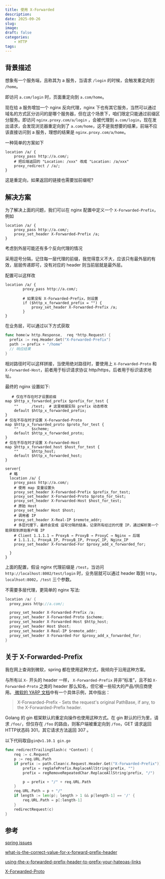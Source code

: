 ```yaml
---
title: 使用 X-Forwarded
description: 
date: 2025-09-26
slug: 
image: 
draft: false
categories:
    - HTTP
tags:
---
```




## 背景描述

想象有一个服务端，且称其为 a 服务，当请求 `/login` 的时候，会触发重定向到 `/home`。

即访问  `a.com/login` 时，页面重定向到 `a.com/home`。

现在给 a 服务增加一个 nginx 反向代理，nginx 下也有其它服务，当然可以通过域名的方式区分访问的是哪个服务器，但在这个场景下，咱们限定只能通过前缀区分服务。即访问 `nginx.proxy.com/a/login` ，会被代理到 `a.com/login`，现在发出请求，会发现浏览器重定向到了 `a.com/home`，这不是我想要的结果，前端不应该直接访问到 a 服务，理想的结果是 `nginx.proxy.com/a/home`。

一种简单的方案如下

```nginx
location /a/ {
    proxy_pass http://a.com/;
    # 把后端返回的 "Location: /xxx" 改成 "Location: /a/xxx"
    proxy_redirect / /a/;
}
```

这是重定向，如果返回的链接也需要加前缀呢?

## 解决方案

为了解决上面的问题，我们可以在 nginx 配置中定义一个 `X-Forwarded-Prefix`，例如

```nginx
location /a/ {
    proxy_pass http://a.com/;
    proxy_set_header X-Forwarded-Prefix /a;
}
```

考虑到外层可能还有多个反向代理的情况

采用逗号分隔，记住每一层代理的前缀，我觉得意义不大，应该只有最外层的有效，层层传递即可，没有对应的 header 则当前层就是最外层。

配置可以这样改

```nginx
location /a/ {
        proxy_pass http://a.com/;

        # 如果没有 X-Forwarded-Prefix，则设置
        if ($http_x_forwarded_prefix = "") {
            proxy_set_header X-Forwarded-Prefix /a;
        }
}
```

在业务层，可以通过以下方式获取

```go
func home(w http.Response,  req *http.Request) {
  prefix := req.Header.Get("X-Forwarded-Prefix")
  path := prefix + "/home"
  // 响应结果
}
```

相对路径时可以这样拼接，当使用绝对路径时，要使用上 `X-Forwarded-Proto` 和 `X-Forwarded-Host`，前者用于标识请求协议 http/https，后者用于标识请求地址。

最终的 nginx 设置如下:

```nginx
   # 仅在不存在时才设置前缀
map $http_x_forwarded_prefix $prefix_for_test {
    ""      /test;  # 这里根据实际 prefix 动态修改
    default $http_x_forwarded_prefix;
}
# 仅在不存在时才设置 X-Forwarded-Proto
map $http_x_forwarded_proto $proto_for_test {
    ""      $scheme;
    default $http_x_forwarded_proto;
}
# 仅在不存在时才设置 X-Forwarded-Host
map $http_x_forwarded_host $host_for_test {
    ""      $http_host;
    default $http_x_forwarded_host;
}

server{
  # 略
  location /a/ {
    proxy_pass http://a.com/;
    # 使用 map 变量设置头
    proxy_set_header X-Forwarded-Prefix $prefix_for_test;
    proxy_set_header X-Forwarded-Proto $proto_for_test;
    proxy_set_header X-Forwarded-Host $host_for_test;
    # 原始 Host
    proxy_set_header Host $host;
    # 调用者 IP
    proxy_set_header X-Real-IP $remote_addr;
    # 多层代理下，最终会变成 逗号分隔的链条，记录所有经过的代理 IP，通过解析第一个能获取到原始客户端 IP
    # Client 1.1.1.1 → ProxyA → ProxyB → ProxyC → Nginx → 后端
    # 1.1.1.1, ProxyA_IP, ProxyB_IP, ProxyC_IP, Nginx_IP
    proxy_set_header X-Forwarded-For $proxy_add_x_forwarded_for;

  }
}
```

上面的配置，假设 nginx 代理前缀是 `/test`，当访问 `http://localhost:8002/test/login` 时，业务层就可以通过 header 取到 `http`，`localhsot:8002`，`/test` 三个参数。

不需要多层代理，更简单的 nginx 写法:

```go
location /a/ {
  proxy_pass http://a.com/;

  proxy_set_header X-Forwarded-Prefix /a;
  proxy_set_header X-Forwarded-Proto $scheme;
  proxy_set_header X-Forwarded-Host $http_host;
  proxy_set_header Host $host;
  proxy_set_header X-Real-IP $remote_addr;
  proxy_set_header X-Forwarded-For $proxy_add_x_forwarded_for;
}
```



## 关于 X-Forwarded-Prefix 

我在网上查询到微软，spring 都在使用这种方式，我倾向于沿用这种方案。

与所有以 `X-` 开头的 header 一样， `X-Forwarded-Prefix` 并非“标准”，且不如 `X-Forwarded-Proto` 之类的 header 那么知名，但它被一些较大的产品/供应商使用。[ 微软的 YARP 文档](https://microsoft.github.io/reverse-proxy/articles/transforms.html#defaults)中有一个具体示例，其中指出：

> X-Forwarded-Prefix - Sets the request's original PathBase, if any, to the X-Forwarded-Prefix header.

Golang  的 gin 框架默认的重定向操作也使用这种方式。在 gin 默认的行为里，请求 `/foo/`，但仅存在 `/foo` 的路由，则客户端被重定向到 `/foo`，GET 请求返回 HTTP状态码 301，其它请求方法返回 307 。

以下代码取自`gin@v1.10.1 gin.go`

```go
func redirectTrailingSlash(c *Context) {
	req := c.Request
	p := req.URL.Path
	if prefix := path.Clean(c.Request.Header.Get("X-Forwarded-Prefix")); prefix != "." {
		prefix = regSafePrefix.ReplaceAllString(prefix, "")
		prefix = regRemoveRepeatedChar.ReplaceAllString(prefix, "/")

		p = prefix + "/" + req.URL.Path
	}
	req.URL.Path = p + "/"
	if length := len(p); length > 1 && p[length-1] == '/' {
		req.URL.Path = p[:length-1]
	}
	redirectRequest(c)
}
```

## 参考

[spring issues](https://github.com/spring-projects/spring-framework/issues/31241)

[what-is-the-correct-value-for-x-forward-prefix-header](https://stackoverflow.com/questions/79619512/what-is-the-correct-value-for-x-forward-prefix-header)

[using-the-x-forwarded-prefix-header-to-prefix-your-hateoas-links](https://josef.codes/using-the-x-forwarded-prefix-header-to-prefix-your-hateoas-links/)

[X-Forwarded-Proto](https://developer.mozilla.org/en-US/docs/Web/HTTP/Reference/Headers/X-Forwarded-Proto)